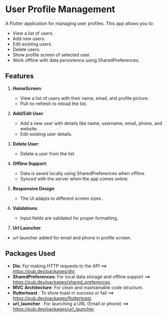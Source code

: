 # **User Profile Management**

A Flutter application for managing user profiles. This app allows you to:
- View a list of users.
- Add new users.
- Edit existing users.
- Delete users.
- Show profile screen of selected user.
- Work offline with data persistence using SharedPreferences.



## **Features**
1. **HomeScreen**:
   - View a list of users with their name, email, and profile picture.
   - Pull-to-refresh to reload the list. 

2. **Add/Edit User**:
   - Add a new user with details like name, username, email, phone, and website.
   - Edit existing user details.

3. **Delete User**:
   - Delete a user from the list.

4. **Offline Support**:
   - Data is saved locally using SharedPreferences when offline.
   - Synced with the server when the app comes online.

5. **Responsive Design**:
   - The UI adapts to different screen sizes .

6. **Validations**:
   - Input fields are validated for proper formatting.

7.  **Url Launcher**:
   - url launcher added for email and phone in profile screen.

## **Packages Used**
- **Dio**: For making HTTP requests to the API ==> https://pub.dev/packages/dio.
- **SharedPreferences**: For local data storage and offline support ==> https://pub.dev/packages/shared_preferences.
- **MVC Architecture**: For clean and maintainable code structure.
- **fluttertoast** : To show toast in success or fail ==> https://pub.dev/packages/fluttertoast.
- **url_launcher** : For launching a URL (Email or phone) ==> https://pub.dev/packages/url_launcher.


